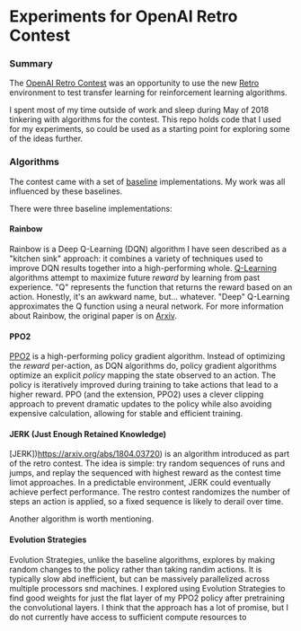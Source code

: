 # Experiments for OpenAI Retro Contest


### Summary
The [OpenAI Retro Contest](https://contest.openai.com/) was an opportunity to use the new [Retro](https://github.com/openai/retro) environment to test transfer learning for reinforcement learning algorithms.

I spent most of my time outside of work and sleep during May of 2018 tinkering with algorithms for the contest. This repo holds code that I used for my experiments, so could be used as a starting point for exploring some of the ideas further.

### Algorithms
The contest came with a set of [baseline](https://github.com/openai/retro-baselines) implementations. My work was all influenced by these baselines.

There were three baseline implementations:

#### Rainbow
Rainbow is a Deep Q-Learning (DQN) algorithm I have seen described as a "kitchen sink" approach: it combines a variety of techniques used to improve DQN results together into a high-performing whole. [Q-Learning](https://en.wikipedia.org/wiki/Q-learning) algorithms attempt to maximize future _reward_ by learning from past experience. "Q" represents the function that returns the reward based on an action. Honestly, it's an awkward name, but... whatever. "Deep" Q-Learning approximates the Q function using a neural network. For more information about Rainbow, the original paper is on [Arxiv](https://arxiv.org/abs/1710.02298).

#### PPO2
[PPO2](https://blog.openai.com/openai-baselines-ppo/) is a high-performing policy gradient algorithm. Instead of optimizing the _reward_ per-action, as DQN algorithms do, policy gradient algorithms optimize an explicit _policy_ mapping the state observed to an action. The policy is iteratively improved during training to take actions that lead to a higher reward. PPO (and the extension, PPO2) uses a clever clipping approach to prevent dramatic updates to the policy while also avoiding expensive calculation, allowing for stable and efficient training.

#### JERK (Just Enough Retained Knowledge) 
[JERK])https://arxiv.org/abs/1804.03720) is an algorithm introduced as part of the retro contest. The idea is simple: try random sequences of runs and jumps, and replay the sequenced with highest reward as the contest time limot approaches. In a predictable environment, JERK could eventually achieve perfect performance. The restro contest randomizes the number of steps an action is applied, so a fixed sequence is likely to derail over time.

Another algorithm is worth mentioning.
#### Evolution Strategies
Evolution Strategies, unlike the baseline algorithms, explores by making random changes to the policy rather than taking randim actions. It is typically slow abd inefficient, but can be massively parallelized across multiple processors snd machines. I explored using Evolution Strategies to find good weights for just the flat layer of my PPO2 policy after pretraining the convolutional layers. I think that the approach has a lot of promise, but I do not currently have access to sufficient compute resources to 

